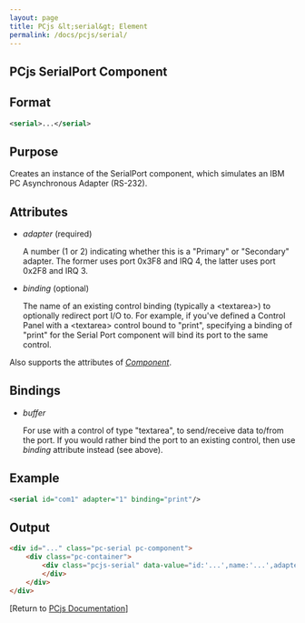 ```yaml
---
layout: page
title: PCjs &lt;serial&gt; Element
permalink: /docs/pcjs/serial/
---
```


PCjs SerialPort Component
---

Format
---
```xml
<serial>...</serial>
```

Purpose
---
Creates an instance of the SerialPort component, which simulates an IBM PC Asynchronous Adapter (RS-232).

Attributes
---
 * *adapter* (required)

	A number (1 or 2) indicating whether this is a "Primary" or "Secondary" adapter.
	The former uses port 0x3F8 and IRQ 4, the latter uses port 0x2F8 and IRQ 3.
	
 * *binding* (optional)
 
	The name of an existing control binding (typically a &lt;textarea&gt;) to optionally redirect port I/O to.
	For example, if you've defined a Control Panel with a &lt;textarea&gt; control bound to "print", specifying a
	binding of "print" for the Serial Port component will bind its port to the same control.
	
Also supports the attributes of *[Component](/docs/pcjs/component/)*.

Bindings
---
 * *buffer*
 
	For use with a control of type "textarea", to send/receive data to/from the port. If you would rather
	bind the port to an existing control, then use *binding* attribute instead (see above).

Example
---
```xml
<serial id="com1" adapter="1" binding="print"/>
```

Output
---
```html
<div id="..." class="pc-serial pc-component">
    <div class="pc-container">
        <div class="pcjs-serial" data-value="id:'...',name:'...',adapter:'...',binding:'...'">
        </div>
    </div>
</div>
```

[Return to [PCjs Documentation](..)]
